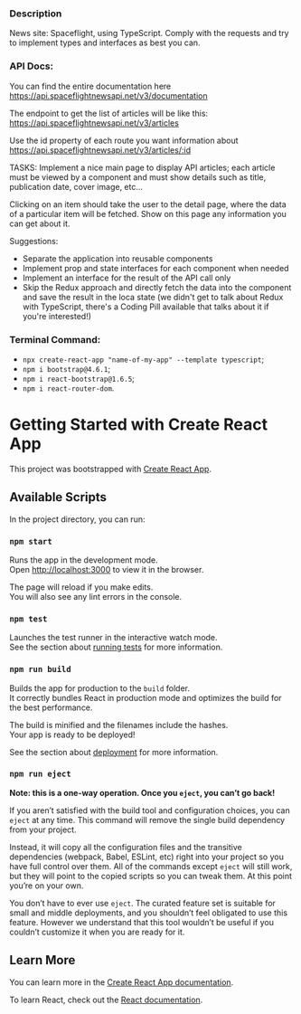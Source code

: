 ### Description
News site: Spaceflight, using TypeScript.
Comply with the requests and try to implement types and interfaces as best you can.

### API Docs:

You can find the entire documentation here 
https://api.spaceflightnewsapi.net/v3/documentation

The endpoint to get the list of articles will be like this:
https://api.spaceflightnewsapi.net/v3/articles

Use the id property of each route you want information about
https://api.spaceflightnewsapi.net/v3/articles/:id

TASKS:
Implement a nice main page to display API articles; 
each article must be viewed by a component and must show details such as title, publication date, cover image, etc…

Clicking on an item should take the user to the detail page, 
where the data of a particular item will be fetched. Show on this page any information you can get about it.

Suggestions:
- Separate the application into reusable components
- Implement prop and state interfaces for each component when needed
- Implement an interface for the result of the API call only
- Skip the Redux approach and directly fetch the data into the component and save 
  the result in the loca state (we didn't get to talk about Redux with TypeScript, 
  there's a Coding Pill available that talks about it if you're interested!)

### Terminal Command:
- `npx create-react-app "name-of-my-app" --template typescript`;
- `npm i bootstrap@4.6.1`;
- `npm i react-bootstrap@1.6.5`;
- `npm i react-router-dom`.





# Getting Started with Create React App

This project was bootstrapped with [Create React App](https://github.com/facebook/create-react-app).

## Available Scripts

In the project directory, you can run:

### `npm start`

Runs the app in the development mode.\
Open [http://localhost:3000](http://localhost:3000) to view it in the browser.

The page will reload if you make edits.\
You will also see any lint errors in the console.

### `npm test`

Launches the test runner in the interactive watch mode.\
See the section about [running tests](https://facebook.github.io/create-react-app/docs/running-tests) for more information.

### `npm run build`

Builds the app for production to the `build` folder.\
It correctly bundles React in production mode and optimizes the build for the best performance.

The build is minified and the filenames include the hashes.\
Your app is ready to be deployed!

See the section about [deployment](https://facebook.github.io/create-react-app/docs/deployment) for more information.

### `npm run eject`

**Note: this is a one-way operation. Once you `eject`, you can’t go back!**

If you aren’t satisfied with the build tool and configuration choices, you can `eject` at any time. This command will remove the single build dependency from your project.

Instead, it will copy all the configuration files and the transitive dependencies (webpack, Babel, ESLint, etc) right into your project so you have full control over them. All of the commands except `eject` will still work, but they will point to the copied scripts so you can tweak them. At this point you’re on your own.

You don’t have to ever use `eject`. The curated feature set is suitable for small and middle deployments, and you shouldn’t feel obligated to use this feature. However we understand that this tool wouldn’t be useful if you couldn’t customize it when you are ready for it.

## Learn More

You can learn more in the [Create React App documentation](https://facebook.github.io/create-react-app/docs/getting-started).

To learn React, check out the [React documentation](https://reactjs.org/).
